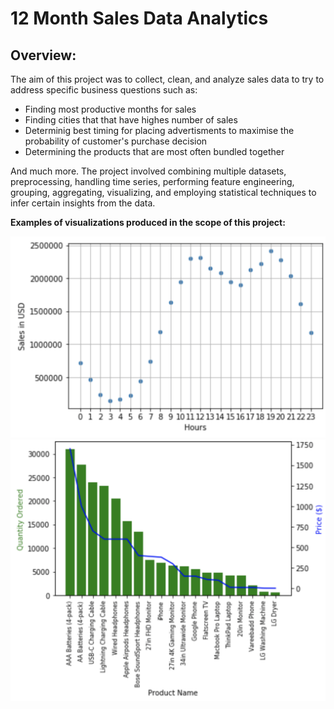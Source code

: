 # 12 Month Sales Data Analytics

## Overview:

The aim of this project was to collect, clean, and analyze sales data to try to address specific business questions such as:

* Finding most productive months for sales
* Finding cities that that have highes number of sales
* Determinig best timing for placing advertisments to maximise the probability of customer's purchase decision
* Determining the products that are most often bundled together

And much more. The project involved combining multiple datasets, preprocessing, handling time series, performing feature engineering, grouping, aggregating, visualizing, and employing statistical techniques to infer certain insights from the data.

**Examples of visualizations produced in the scope of this project:**

![alt text](https://github.com/paabes/Data-Science/blob/main/SalesAnalysis/plot_extracts/Screenshot%202021-03-14%20at%2019.05.06.png "Sales as afunction of time")
![alt text](https://github.com/paabes/Data-Science/blob/main/SalesAnalysis/plot_extracts/Screenshot%202021-03-14%20at%2019.06.33.png "Quantity Vs Price Vs Product Category")
